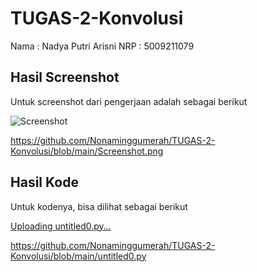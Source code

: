 # TUGAS-2-Konvolusi

Nama : Nadya Putri Arisni
NRP : 5009211079

## Hasil Screenshot

Untuk screenshot dari pengerjaan adalah sebagai berikut

![Screenshot](https://github.com/Nonaminggumerah/TUGAS-2-Konvolusi/assets/81939889/7cc70acd-59ab-40b5-80e5-7b1390d8bf98)


https://github.com/Nonaminggumerah/TUGAS-2-Konvolusi/blob/main/Screenshot.png

## Hasil Kode

Untuk kodenya, bisa dilihat sebagai berikut

[Uploading untitled0.py…]()


https://github.com/Nonaminggumerah/TUGAS-2-Konvolusi/blob/main/untitled0.py

